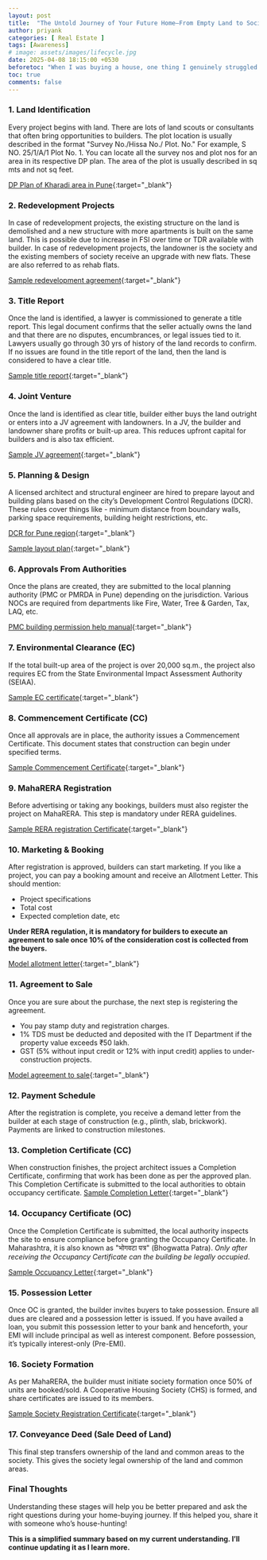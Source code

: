```yaml
---
layout: post
title:  "The Untold Journey of Your Future Home—From Empty Land to Society Formation"
author: priyank
categories: [ Real Estate ]
tags: [Awareness]
# image: assets/images/lifecycle.jpg
date: 2025-04-08 18:15:00 +0530
beforetoc: "When I was buying a house, one thing I genuinely struggled with was understanding the full life cycle of a real estate project. Is an Occupancy Certificate necessary, or is a Completion Certificate enough? Is a Sale Deed the same as an Agreement to Sale? There were so many questions, but no clear answers. Here’s a simple explanation based on what I’ve learned."
toc: true
comments: false
---
```


### 1. Land Identification
Every project begins with land. There are lots of land scouts or consultants that often bring opportunities to builders. The plot location is usually described in the format "Survey No./Hissa No./ Plot. No." For example, S NO. 25/1/A/1 Plot No. 1. You can locate all the survey nos and plot nos for an area in its respective DP plan. The area of the plot is usually described in sq mts and not sq feet.

[DP Plan of Kharadi area in Pune](https://bhklens-public.blr1.cdn.digitaloceanspaces.com/Planning%20Unit%20No.9%20Kharadi.pdf){:target="_blank"}

### 2. Redevelopment Projects
In case of redevelopment projects, the existing structure on the land is demolished and a new structure with more apartments is built on the same land. This is possible due to increase in FSI over time or TDR available with builder. In case of redevelopment projects, the landowner is the society and the existing members of society receive an upgrade with new flats. These are also referred to as rehab flats. 

[Sample redevelopment agreement](https://bhklens-public.blr1.cdn.digitaloceanspaces.com/Upload%20Agreement%20_%20MoU%20Copy.pdf){:target="_blank"}

### 3. Title Report
Once the land is identified, a lawyer is commissioned to generate a title report. This legal document confirms that the seller actually owns the land and that there are no disputes, encumbrances, or legal issues tied to it. Lawyers usually go through 30 yrs of history of the land records to confirm. If no issues are found in the title report of the land, then the land is considered to have a clear title. 

[Sample title report](https://bhklens-public.blr1.cdn.digitaloceanspaces.com/sample-title-report.pdf){:target="_blank"}

### 4. Joint Venture
Once the land is identified as clear title, builder either buys the land outright or enters into a JV agreement with landowners. In a JV, the builder and landowner share profits or built-up area. This reduces upfront capital for builders and is also tax efficient.

[Sample JV agreement](https://bhklens-public.blr1.cdn.digitaloceanspaces.com/jv1.pdf){:target="_blank"}

### 5. Planning & Design
A licensed architect and structural engineer are hired to prepare layout and building plans based on the city’s Development Control Regulations (DCR). These rules cover things like - minimum distance from boundary walls, parking space requirements, building height restrictions, etc.    

[DCR for Pune region](https://bhklens-public.blr1.cdn.digitaloceanspaces.com/DC%20RULES_OLDLIMIT.pdf){:target="_blank"}

[Sample layout plan](https://bhklens-public.blr1.cdn.digitaloceanspaces.com/sample-layout-plan.pdf){:target="_blank"}

### 6. Approvals From Authorities
Once the plans are created, they are submitted to the local planning authority (PMC or PMRDA in Pune) depending on the jurisdiction. Various NOCs are required from departments like Fire, Water, Tree & Garden, Tax, LAQ, etc.

[PMC building permission help manual](https://bhklens-public.blr1.cdn.digitaloceanspaces.com/building-permission.pdf){:target="_blank"}

### 7. Environmental Clearance (EC)
If the total built-up area of the project is over 20,000 sq.m., the project also requires EC from the State Environmental Impact Assessment Authority (SEIAA).

[Sample EC certificate](https://bhklens-public.blr1.cdn.digitaloceanspaces.com/EC.pdf){:target="_blank"}

### 8. Commencement Certificate (CC)
Once all approvals are in place, the authority issues a Commencement Certificate. This document states that construction can begin under specified terms.

[Sample Commencement Certificate](https://bhklens-public.blr1.cdn.digitaloceanspaces.com/commencement-certificate.pdf){:target="_blank"}

### 9. MahaRERA Registration
Before advertising or taking any bookings, builders must also register the project on MahaRERA. This step is mandatory under RERA guidelines.

[Sample RERA registration Certificate](https://bhklens-public.blr1.cdn.digitaloceanspaces.com/P51700079960.pdf){:target="_blank"}

### 10. Marketing & Booking
After registration is approved, builders can start marketing. If you like a project, you can pay a booking amount and receive an Allotment Letter. This should mention:
- Project specifications
- Total cost
- Expected completion date, etc

__Under RERA regulation, it is mandatory for builders to execute an agreement to sale once 10% of the consideration cost is collected from the buyers.__

[Model allotment letter](https://bhklens-public.blr1.cdn.digitaloceanspaces.com/1%20Proforma%20of%20Allotment%20letter.pdf){:target="_blank"}

### 11. Agreement to Sale
Once you are sure about the purchase, the next step is registering the agreement.

- You pay stamp duty and registration charges.
- 1% TDS must be deducted and deposited with the IT Department if the property value exceeds ₹50 lakh.
- GST (5% without input credit or 12% with input credit) applies to under-construction projects.

[Model agreement to sale](https://bhklens-public.blr1.cdn.digitaloceanspaces.com/1%20Proforma%20of%20Agreement%20for%20sale.pdf){:target="_blank"}

### 12. Payment Schedule
After the registration is complete, you receive a demand letter from the builder at each stage of construction (e.g., plinth, slab, brickwork). Payments are linked to construction milestones.

### 13. Completion Certificate (CC)
When construction finishes, the project architect issues a Completion Certificate, confirming that work has been done as per the approved plan. This Completion Certificate is submitted to the local authorities to obtain occupancy certificate.
[Sample Completion Letter](https://bhklens-public.blr1.cdn.digitaloceanspaces.com/cc.pdf){:target="_blank"}

### 14. Occupancy Certificate (OC)
Once the Completion Certificate is submitted, the local authority inspects the site to ensure compliance before granting the Occupancy Certificate. In Maharashtra, it is also known as "भोगवटा पत्र" (Bhogwatta Patra). *Only after receiving the Occupancy Certificate can the building be legally occupied*.

[Sample Occupancy Letter](https://bhklens-public.blr1.cdn.digitaloceanspaces.com/oc.pdf){:target="_blank"}

### 15. Possession Letter
Once OC is granted, the builder invites buyers to take possession. Ensure all dues are cleared and a possession letter is issued. If you have availed a loan, you submit this possession letter to your bank and henceforth, your EMI will include principal as well as interest component. Before possession, it’s typically interest-only (Pre-EMI).

### 16. Society Formation
As per MahaRERA, the builder must initiate society formation once 50% of units are booked/sold. A Cooperative Housing Society (CHS) is formed, and share certificates are issued to its members.

[Sample Society Registration Certificate](https://bhklens-public.blr1.cdn.digitaloceanspaces.com/society.pdf){:target="_blank"}

### 17. Conveyance Deed (Sale Deed of Land)
This final step transfers ownership of the land and common areas to the society. This gives the society legal ownership of the land and common areas.

### Final Thoughts
Understanding these stages will help you be better prepared and ask the right questions during your home-buying journey. If this helped you, share it with someone who’s house-hunting!

__This is a simplified summary based on my current understanding. I’ll continue updating it as I learn more.__
